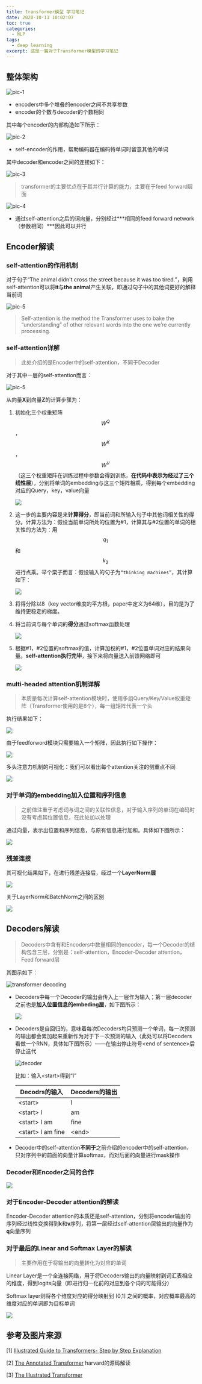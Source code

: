 ```yaml
---
title: transformer模型 学习笔记
date: 2020-10-13 10:02:07
toc: true
categories:
  - NLP
tags:
  - deep learning
excerpt: 这是一篇对于Transformer模型的学习笔记
---
```




## 整体架构

![pic-1](https://gitblog-1302688916.cos.ap-beijing.myqcloud.com/cs224n/202010/13/101415-973478.png)

-   encoders中多个堆叠的encoder之间不共享参数
-   encoder的个数与decoder的个数相同

其中每个encoder的内部构造如下所示：

![pic-2](https://gitblog-1302688916.cos.ap-beijing.myqcloud.com/cs224n/202010/13/103132-869378.png)

-   self-encoder的作用，帮助编码器在编码特单词时留意其他的单词

其中decoder和encoder之间的连接如下：

![pic-3](https://gitblog-1302688916.cos.ap-beijing.myqcloud.com/cs224n/202010/13/103802-231799.png)

>   transformer的主要优点在于其并行计算的能力，主要在于feed forward层面

![pic-4](https://gitblog-1302688916.cos.ap-beijing.myqcloud.com/cs224n/202010/13/110612-707334.png)

-   通过self-attention之后的词向量，分别经过***相同的feed forward network（参数相同）***因此可以并行



## Encoder解读

### self-attention的作用机制

对于句子“The animal didn't cross the street because it was too tired.”，利用self-attention可以将**it**与**the animal**产生关联，即通过句子中的其他词更好的解释当前词

![pic-5](https://gitblog-1302688916.cos.ap-beijing.myqcloud.com/cs224n/202010/13/144942-137878.png)

>   Self-attention is the method the Transformer uses to bake the “understanding” of other relevant words into the one we’re currently processing.

### self-attention详解

>   此处介绍的是Encoder中的self-attention，不同于Decoder

对于其中一层的self-attention而言：

![pic-5](https://gitblog-1302688916.cos.ap-beijing.myqcloud.com/cs224n/202010/13/150413-621094.png)

从向量**X**到向量**Z**的计算步骤为：

1.  初始化三个权重矩阵$$ W^Q $$，$$ W^K $$，$$ W^V $$（这三个权重矩阵在训练过程中参数会得到训练，**在代码中表示为经过了三个线性层**），分别将单词的embedding与这三个矩阵相乘，得到每个embedding对应的Query，key，value向量

    ![](https://gitblog-1302688916.cos.ap-beijing.myqcloud.com/cs224n/202010/13/152004-978635.png)

2.  这一步的主要内容是来**计算得分**，即当前词和所输入句子中其他词相关性的得分。计算方法为：假设当前单词所处的位置为#1，计算其与#2位置的单词的相关性的方法为：用$$q_1$$和$$k_2$$进行点乘。举个栗子而言：假设输入的句子为`“thinking machines”`，其计算如下：

    ![](https://gitblog-1302688916.cos.ap-beijing.myqcloud.com/cs224n/202010/13/155244-486986.png)

3.  将得分除以8（key vector维度的平方根，paper中定义为64维），目的是为了维持更稳定的梯度。

4.  将当前词与每个单词的**得分**通过softmax函数处理

    ![](https://gitblog-1302688916.cos.ap-beijing.myqcloud.com/cs224n/202010/13/155807-360976.png)

5.  根据#1，#2位置的softmax的值，计算加权的#1，#2位置单词对应的结果向量。**self-attention执行完毕**，接下来将向量送入前馈网络即可

    ![](https://gitblog-1302688916.cos.ap-beijing.myqcloud.com/cs224n/202010/14/101317-622906.png)

    

### multi-headed attention机制详解

>   本质是每次计算self-attention模块时，使用多组Query/Key/Value权重矩阵（Transformer使用的是8个），每一组矩阵代表一个头

执行结果如下：

![](https://gitblog-1302688916.cos.ap-beijing.myqcloud.com/cs224n/202010/14/103419-344274.png)



由于feedforword模块只需要输入一个矩阵，因此执行如下操作：

![](https://gitblog-1302688916.cos.ap-beijing.myqcloud.com/cs224n/202010/14/103746-716139.png)

多头注意力机制的可视化：我们可以看出每个attention关注的侧重点不同

![](https://gitblog-1302688916.cos.ap-beijing.myqcloud.com/cs224n/202010/14/104100-978946.png)



### 对于单词的embedding加入位置和序列信息

>   之前值注重于考虑词与词之间的关联性信息，对于输入序列的单词在编码时没有考虑其位置信息，在此处加以处理

通过向量，表示出位置和序列信息，与原有信息进行加和。具体如下图所示：

![](https://gitblog-1302688916.cos.ap-beijing.myqcloud.com/cs224n/202010/14/111647-992352.png)



### 残差连接

其可视化结果如下，在进行残差连接后，经过一个**LayerNorm层**

![](https://gitblog-1302688916.cos.ap-beijing.myqcloud.com/cs224n/202010/14/112412-607998.png)

关于LayerNorm和BatchNorm之间的区别

![](https://gitblog-1302688916.cos.ap-beijing.myqcloud.com/cs224n/202010/14/164818-766333.jpeg)



## Decoders解读

>   Decoders中含有和Encoders中数量相同的encoder，每一个Decoder的结构包含三层，分别是：self-attention，Encoder-Decoder attention，Feed forward层

其图示如下：

![transformer decoding](https://gitblog-1302688916.cos.ap-beijing.myqcloud.com/cs224n/202010/14/150253-984255.gif)

-   Decoders中每一个Decoder的输出会传入上一层作为输入；第一层decoder之前也是**加入位置信息的embeding层**，如下图所示：

    ![](https://gitblog-1302688916.cos.ap-beijing.myqcloud.com/cs224n/202010/16/211125-787650.png)

-   Decoders是自回归的，意味着每次Decoders均只预测一个单词，每一次预测的输出都会累加起来重新作为对于下一次预测的输入（此处可以将Decoders看做一个RNN，具体如下图所示）——在输出停止符号\<end of sentence\>后停止迭代

    ![decoder](https://gitblog-1302688916.cos.ap-beijing.myqcloud.com/cs224n/202010/16/211556-230465.gif)

    比如：输入\<start\>得到“I”

    | Decodrs的输入       | Decoders的输出 |
    | ------------------- | -------------- |
    | \<start\>           | I              |
    | \<start\> I         | am             |
    | \<start\> I am      | fine           |
    | \<start\> I am fine | \<end\>        |

    

-   Decoder中的self-attention**不同于**之前介绍的encoder中的self-attention，只对序列中的前面的向量计算softmax，而对后面的向量进行mask操作




### Decoder和Encoder之间的合作

![](https://gitblog-1302688916.cos.ap-beijing.myqcloud.com/cs224n/202010/14/152149-610504.png)

### 对于Encoder-Decoder attention的解读

Encoder-Decoder attention的本质还是self-attention，分别将encoder输出的序列经过线性变换得到**k**和**v**序列，将第一层经过self-attention层输出的向量作为**q**向量序列



### 对于最后的Linear and Softmax Layer的解读

>   主要作用在于将输出的向量转化为对应的单词

Linear Layer是一个全连接网络，用于将Decoders输出的向量映射到词汇表相应的维度，得到logits向量（即进行归一化前的对应到各个词的可能得分）

Softmax layer则将各个维度对应的得分映射到 (0,1] 之间的概率，对应概率最高的维度对应的单词即为目标单词

![](https://gitblog-1302688916.cos.ap-beijing.myqcloud.com/cs224n/202010/14/155104-628746.png)



## 参考及图片来源

[1] [Illustrated Guide to Transformers- Step by Step Explanation](https://towardsdatascience.com/illustrated-guide-to-transformers-step-by-step-explanation-f74876522bc0)

[2] [The Annotated Transformer](http://nlp.seas.harvard.edu/2018/04/03/attention.html#decoder) harvard的源码解读

[3] [The Illustrated Transformer](http://jalammar.github.io/illustrated-transformer/)

